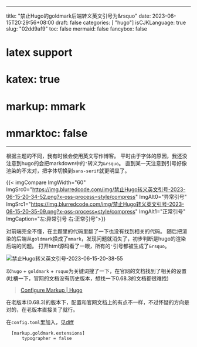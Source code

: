 
---
title: "禁止Hugo的goldmark后端转义英文引号为&rsquo"
date: 2023-06-15T20:29:56+08:00
draft: false
categories: [ "hugo"]
isCJKLanguage: true
slug: "02dd9af9"
toc: false
mermaid: false
fancybox: false
# latex support
# katex: true
# markup: mmark
# mmarktoc: false 
---

根据主题的不同，我有时候会使用英文写作博客。
平时由于字体的原因，我还没注意到hugo的会把markdown中的`'`转义为`&rsquo`。
直到某一天注意到引号好像渲染的不太对，把字体切换到`sans-serif`就更明显了。

{{< imgCompare 
	ImgWidth="60" 
	ImgSrc0="https://img.blurredcode.com/img/禁止Hugo转义英文引号-2023-06-15-20-34-52.png?x-oss-process=style/compress" 	ImgAlt0="异常引号" 
	ImgSrc1="https://img.blurredcode.com/img/禁止Hugo转义英文引号-2023-06-15-20-35-09.png?x-oss-process=style/compress" 	ImgAlt1="正常引号" 
	ImgCaption="左:异常引号 右:正常引号">}}

对前端完全不懂，在主题里的代码里翻了一下也没有找到相关的代码。
随后把渲染的后端从`goldmark`换成了`mmark`，发现问题就消失了，初步判断是hugo的渲染后端的问题。
打开html源码看了一眼，所有的`'`引号都被生成了`&rsquo`。

![禁止Hugo转义英文引号-2023-06-15-20-38-55](https://img.blurredcode.com/img/禁止Hugo转义英文引号-2023-06-15-20-38-55.png?x-oss-process=style/compress)

以`hugo` + `goldmark` + `rsquo`为关键词搜了一下，在官网的文档找到了相关的设置(吐槽一下，官网的文档没有历史版本，想找一下0.68.3的文档都很难找)

> [Configure Markup | Hugo](https://gohugo.io/getting-started/configuration-markup/)


在老版本(0.68.3)的版本下，配置和官网文档上的有点不一样，不过怀疑的方向是对的，在老版本直接关了就行。

在`config.toml`里加入，见[diff](https://github.com/BlurryLight/BlurryLight_blog/commit/f0d63e669d68da3d52e757df08e07fec08118216#diff-28043ff911f28a5cb5742f7638363546311225a63eabc365af5356c70d4deb77)
```
  [markup.goldmark.extensions]
      typographer = false
```